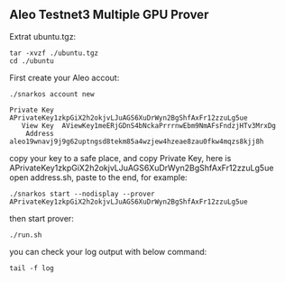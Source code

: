 ## Aleo Testnet3 Multiple GPU Prover

Extrat ubuntu.tgz:
```
tar -xvzf ./ubuntu.tgz
cd ./ubuntu
```

First create your Aleo accout:
```
./snarkos account new

Private Key  APrivateKey1zkpGiX2h2okjvLJuAGS6XuDrWyn2BgShfAxFr12zzuLg5ue
   View Key  AViewKey1meERjGDnS4bNckaPrrrnwEbm9NmAFsFndzjHTv3MrxDg
    Address  aleo19wnavj9j9g62uptngsd8tekm85a4wzjew4hzeae8zau0fkw4mqzs8kjj8h

```
copy your key to a safe place, and copy Private Key, here is APrivateKey1zkpGiX2h2okjvLJuAGS6XuDrWyn2BgShfAxFr12zzuLg5ue  
open address.sh, paste to the end, for example:
```
./snarkos start --nodisplay --prover APrivateKey1zkpGiX2h2okjvLJuAGS6XuDrWyn2BgShfAxFr12zzuLg5ue
```

then start prover:
```
./run.sh
```

you can check your log output with below command:
```
tail -f log
```

